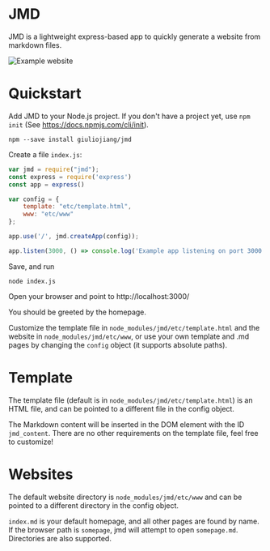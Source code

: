 # JMD

JMD is a lightweight express-based app to quickly generate a website from markdown files.

![Example website](https://osr.jstudios.ovh/)

# Quickstart

Add JMD to your Node.js project. If you don't have a project yet, use `npm init` (See https://docs.npmjs.com/cli/init).

```
npm --save install giuliojiang/jmd
```

Create a file `index.js`:

```javascript
var jmd = require("jmd");
const express = require('express')
const app = express()

var config = {
    template: "etc/template.html",
    www: "etc/www"
};

app.use('/', jmd.createApp(config));

app.listen(3000, () => console.log('Example app listening on port 3000!'))
```

Save, and run

```
node index.js
```

Open your browser and point to http://localhost:3000/

You should be greeted by the homepage.

Customize the template file in `node_modules/jmd/etc/template.html` and the website in `node_modules/jmd/etc/www`, or use your own template and .md pages by changing the `config` object (it supports absolute paths).

# Template

The template file (default is in `node_modules/jmd/etc/template.html`) is an HTML file, and can be pointed to a different file in the config object.

The Markdown content will be inserted in the DOM element with the ID `jmd_content`. There are no other requirements on the template file, feel free to customize!

# Websites

The default website directory is `node_modules/jmd/etc/www` and can be pointed to a different directory in the config object.

`index.md` is your default homepage, and all other pages are found by name. If the browser path is `somepage`, jmd will attempt to open `somepage.md`. Directories are also supported.
